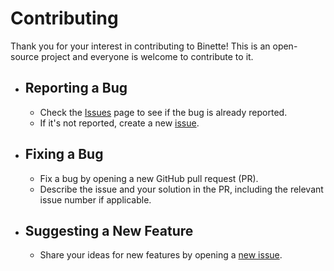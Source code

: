 # Contributing

Thank you for your interest in contributing to Binette! This is an open-source project and everyone is welcome to contribute to it. 

- ## Reporting a Bug

    - Check the [Issues](https://github.com/genotoul-bioinfo/Binette/issues) page to see if the bug is already reported.
    - If it's not reported, create a new [issue](https://github.com/genotoul-bioinfo/Binette/issues).

- ## Fixing a Bug

    - Fix a bug by opening a new GitHub pull request (PR).
    - Describe the issue and your solution in the PR, including the relevant issue number if applicable.

- ## Suggesting a New Feature

    - Share your ideas for new features by opening a [new issue](https://github.com/genotoul-bioinfo/Binette/issues).


